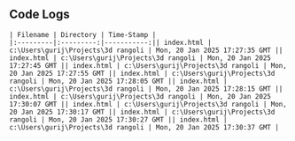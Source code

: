 ## Code Logs


    | Filename | Directory | Time-Stamp |
    |:---------|:---------:|-----------:|| index.html | c:\Users\gurij\Projects\3d rangoli | Mon, 20 Jan 2025 17:27:35 GMT || index.html | c:\Users\gurij\Projects\3d rangoli | Mon, 20 Jan 2025 17:27:45 GMT || index.html | c:\Users\gurij\Projects\3d rangoli | Mon, 20 Jan 2025 17:27:55 GMT || index.html | c:\Users\gurij\Projects\3d rangoli | Mon, 20 Jan 2025 17:28:05 GMT || index.html | c:\Users\gurij\Projects\3d rangoli | Mon, 20 Jan 2025 17:28:15 GMT || index.html | c:\Users\gurij\Projects\3d rangoli | Mon, 20 Jan 2025 17:30:07 GMT || index.html | c:\Users\gurij\Projects\3d rangoli | Mon, 20 Jan 2025 17:30:17 GMT || index.html | c:\Users\gurij\Projects\3d rangoli | Mon, 20 Jan 2025 17:30:27 GMT || index.html | c:\Users\gurij\Projects\3d rangoli | Mon, 20 Jan 2025 17:30:37 GMT |